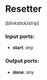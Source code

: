 # Resetter

[blinkstick/strip]

### Input ports:

* __start__: _any_



### Output ports:

* __done__: _any_



